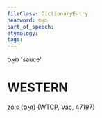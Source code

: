 ```yaml
---
fileClass: DictionaryEntry
headword: סאָס
part_of_speech: 
etymology: 
tags: 
---
```

סאָס
'sauce'

WESTERN
========

zóˑs {זאָס} {WTCP, Vác, 47197}
